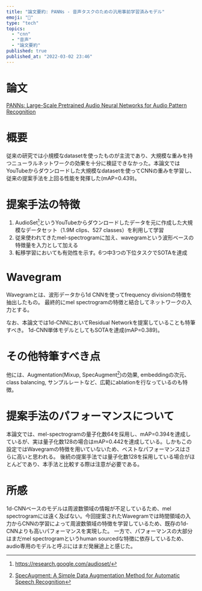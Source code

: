 ```yaml
---
title: "論文要約: PANNs - 音声タスクのための汎用事前学習済みモデル"
emoji: "🙆"
type: "tech"
topics:
  - "cnn"
  - "音声"
  - "論文要約"
published: true
published_at: "2022-03-02 23:46"
---
```


# 論文

[PANNs: Large-Scale Pretrained Audio Neural Networks for Audio Pattern Recognition](https://arxiv.org/abs/1912.10211)

# 概要

従来の研究では小規模なdatasetを使ったものが主流であり、大規模な重みを持つニューラルネットワークの効果を十分に検証できなかった。本論文ではYouTubeからダウンロードした大規模なdatasetを使ってCNNの重みを学習し、従来の提案手法を上回る性能を発揮した(mAP=0.439)。

# 提案手法の特徴

1. AudioSet[^1]というYouTubeからダウンロードしたデータを元に作成した大規模なデータセット（1.9M clips、527 classes）を利用して学習
2. 従来使われてきたmel-spectrogramに加え、wavegramという波形ベースの特徴量を入力として加える
3. 転移学習においても有効性を示す。6つ中3つの下位タスクでSOTAを達成

# Wavegram

Wavegramとは、波形データから1d CNNを使ってfrequency divisionの特徴を抽出したもの。
最終的にmel spectrogramの特徴と結合してネットワークの入力とする。

なお、本論文では1d-CNNにおいてResidual Networkを提案していることも特筆すべき。
1d-CNN単体モデルとしてもSOTAを達成(mAP=0.389)。

# その他特筆すべき点

他には、Augmentation(Mixup, SpecAugment[^2])の効果, embeddingの次元、class balancing, サンプルレートなど、広範にablationを行なっているのも特徴。

# 提案手法のパフォーマンスについて

本論文では、mel-spectrogramの量子化数64を採用し、mAP=0.394を達成しているが、実は量子化数128の場合はmAP=0.442を達成している。しかもこの設定ではWavegramの特徴を用いていないため、ベストなパフォーマンスはさらに高いと思われる。
後続の提案手法では量子化数128を採用している場合がほとんどであり、本手法と比較する際は注意が必要である。

# 所感

1d-CNNベースのモデルは周波数領域の情報が不足しているため、mel spectrogramには遠く及ばない。今回提案されたWavegramでは時間領域の入力からCNNの学習によって周波数領域の特徴を学習しているため、既存の1d-CNNよりも高いパフォーマンスを実現した。
一方で、パフォーマンスの大部分はまだmel spectrogramというhuman sourcedな特徴に依存しているため、audio専用のモデルと呼ぶにはまだ発展途上と感じた。

[^1]: https://research.google.com/audioset/
[^2]: [SpecAugment: A Simple Data Augmentation Method for Automatic Speech Recognition](https://arxiv.org/abs/1904.08779)